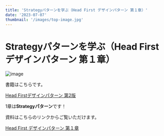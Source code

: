 ```yaml
---
title: 'Strategyパターンを学ぶ（Head First デザインパターン 第１章）'
date: '2023-07-07'
thumbnail: '/images/top-image.jpg'
---
```


# Strategyパターンを学ぶ（Head First デザインパターン 第１章）

![image](/images/top-image.jpg)

書籍はこちらです。

[Head Firstデザインパターン 第2版](https://www.oreilly.co.jp/books/9784873119762/)

1章は**Strategyパターン**です！

資料はこちらのリンクからご覧いただけます。

[Head First デザインパターン 第１章](https://docs.google.com/presentation/d/e/2PACX-1vRE36kEWrZVN5Ql90oiBAcTnjifMQmKBYo130mIGWxqVuMF5E5j0o5Akz03yPnw9ae_x7dfjlN757jt/pub?start=false&loop=false&delayms=3000)
